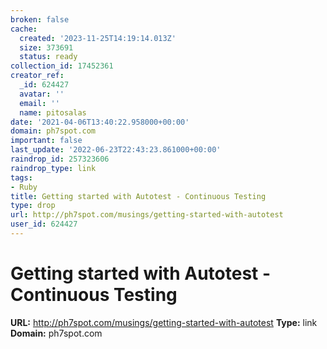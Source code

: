 ```yaml
---
broken: false
cache:
  created: '2023-11-25T14:19:14.013Z'
  size: 373691
  status: ready
collection_id: 17452361
creator_ref:
  _id: 624427
  avatar: ''
  email: ''
  name: pitosalas
date: '2021-04-06T13:40:22.958000+00:00'
domain: ph7spot.com
important: false
last_update: '2022-06-23T22:43:23.861000+00:00'
raindrop_id: 257323606
raindrop_type: link
tags:
- Ruby
title: Getting started with Autotest - Continuous Testing
type: drop
url: http://ph7spot.com/musings/getting-started-with-autotest
user_id: 624427
---
```


# Getting started with Autotest - Continuous Testing

**URL:** http://ph7spot.com/musings/getting-started-with-autotest
**Type:** link
**Domain:** ph7spot.com

